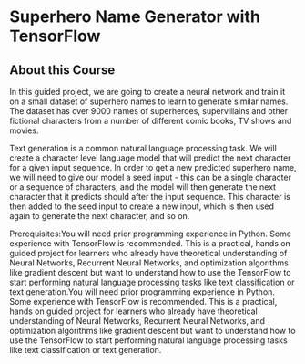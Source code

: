 # Superhero Name Generator with TensorFlow
 
## About this Course
In this guided project, we are going to create a neural network and train it on a small dataset of superhero names to learn to generate similar names. The dataset has over 9000 names of superheroes, supervillains and other fictional characters from a number of different comic books, TV shows and movies.

Text generation is a common natural language processing task. We will create a character level language model that will predict the next character for a given input sequence. In order to get a new predicted superhero name, we will need to give our model a seed input - this can be a single character or a sequence of characters, and the model will then generate the next character that it predicts should after the input sequence. This character is then added to the seed input to create a new input, which is then used again to generate the next character, and so on.

Prerequisites:You will need prior programming experience in Python. Some experience with TensorFlow is recommended. This is a practical, hands on guided project for learners who already have theoretical understanding of Neural Networks, Recurrent Neural Networks, and optimization algorithms like gradient descent but want to understand how to use the TensorFlow to start performing natural language processing tasks like text classification or text generation.You will need prior programming experience in Python. Some experience with TensorFlow is recommended. This is a practical, hands on guided project for learners who already have theoretical understanding of Neural Networks, Recurrent Neural Networks, and optimization algorithms like gradient descent but want to understand how to use the TensorFlow to start performing natural language processing tasks like text classification or text generation.